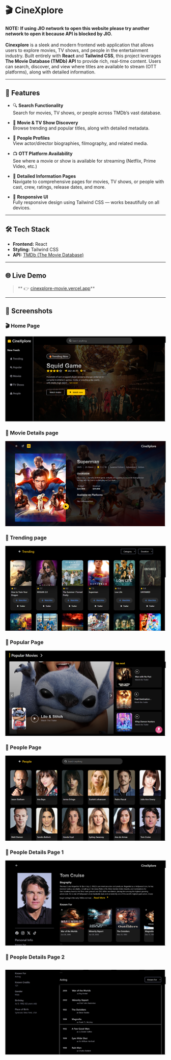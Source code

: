 # 🎬 CineXplore

#### NOTE: If using **JIO** network to open this website please try another network to open it because API is blocked by **JIO**.

**Cinexplore** is a sleek and modern frontend web application that allows users to explore movies, TV shows, and people in the entertainment industry. Built entirely with **React** and **Tailwind CSS**, this project leverages **The Movie Database (TMDb) API** to provide rich, real-time content. Users can search, discover, and view where titles are available to stream (OTT platforms), along with detailed information.

---

## 🚀 Features

- 🔍 **Search Functionality**  
  Search for movies, TV shows, or people across TMDb’s vast database.

- 🎥 **Movie & TV Show Discovery**  
  Browse trending and popular titles, along with detailed metadata.

- 👤 **People Profiles**  
  View actor/director biographies, filmography, and related media.

- 📺 **OTT Platform Availability**  
  See where a movie or show is available for streaming (Netflix, Prime Video, etc.)

- 📄 **Detailed Information Pages**  
  Navigate to comprehensive pages for movies, TV shows, or people with cast, crew, ratings, release dates, and more.

- 📱 **Responsive UI**  
  Fully responsive design using Tailwind CSS — works beautifully on all devices.

---

## 🛠️ Tech Stack

- **Frontend:** React
- **Styling:** Tailwind CSS
- **API:** [TMDb (The Movie Database)](https://www.themoviedb.org/documentation/api)

---

## 🌐 Live Demo

> ** 👉 [cinexplore-movie.vercel.app](https://cinexplore-movie.vercel.app/)**

---

## 📸 Screenshots

### 🎬 Home Page
![Home](./src/assets/screenshots/home.png)

### 📄 Movie Details page
![Movie Details](./src/assets/screenshots/moviedetail.png)

### 📄 Trending page
![Trending](./src/assets/screenshots/trending.png)

### 📄 Popular Page
![Details](./src/assets/screenshots/popularmovies.png)

### 📄 People Page
![Details](./src/assets/screenshots/people.png)

### 📄 People Details Page 1
![Details](./src/assets/screenshots/peopledetail.png)

### 📄 People Details Page 2
![Details](./src/assets/screenshots/peopledetail2.png)
---
